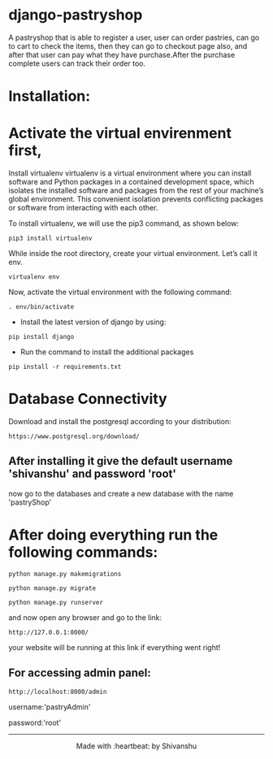 # django-pastryshop
A pastryshop that is able to register a user, user can order pastries, can go to cart to check the items, then they can go to checkout page also, and after that user can pay what they have purchase.After the purchase complete users can track their order too.

# Installation:

# Activate the virtual envirenment first,
Install virtualenv
virtualenv is a virtual environment where you can install software and Python packages in a contained development space, which isolates the installed software and packages from the rest of your machine’s global environment. This convenient isolation prevents conflicting packages or software from interacting with each other.

To install virtualenv, we will use the pip3 command, as shown below:
```
pip3 install virtualenv
```
While inside the root directory, create your virtual environment. Let’s call it env.
```
virtualenv env
```
Now, activate the virtual environment with the following command:
```
. env/bin/activate
```

* Install the latest version of django by using:
```
pip install django
```
* Run the command to install the additional packages
```
pip install -r requirements.txt
```
# Database Connectivity
Download and install the postgresql according to your distribution:
```
https://www.postgresql.org/download/
```
## After installing it give the default username 'shivanshu' and password 'root'

now go to the databases and create a new database with the name 'pastryShop'

# After doing everything run the following commands:
```
python manage.py makemigrations
```
```
python manage.py migrate
```
```
python manage.py runserver
```
and now open any browser and go to the link:
```
http://127.0.0.1:8000/
```
your website will be running at this link if everything went right!

## For accessing admin panel:
```
http://localhost:8000/admin
```
username:'pastryAdmin'

password:'root'


<hr>
        <div align="center" >Made with :heartbeat: by Shivanshu  </div>
